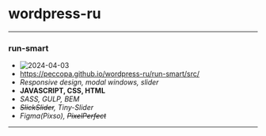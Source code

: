 # wordpress-ru
___
### run-smart
- ![2024-04-03](https://)
- https://peccopa.github.io/wordpress-ru/run-smart/src/
- *Responsive design, modal windows, slider*
- **JAVASCRIPT, CSS, HTML**
- *SASS, GULP, BEM*
- *~~SlickSlider~~, Tiny-Slider*
- *Figma(Pixso), ~~PixelPerfect~~*
___
